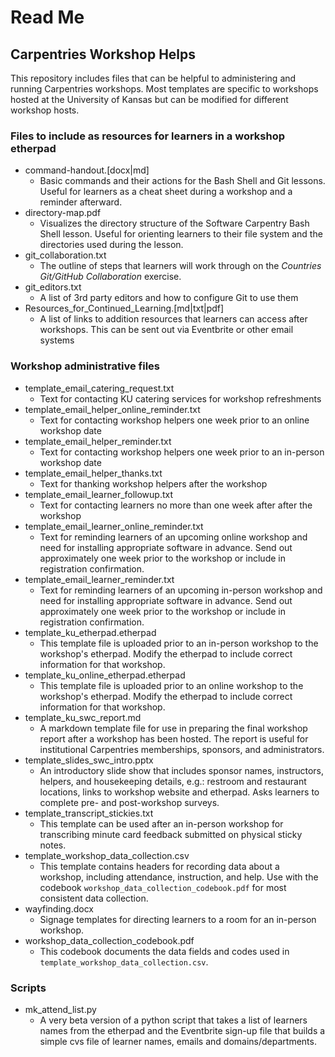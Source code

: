 # Read Me

## Carpentries Workshop Helps

This repository includes files that can be helpful to administering and running  Carpentries workshops. Most templates are specific to workshops hosted at the University of Kansas but can be modified for different workshop hosts.

### Files to include as resources for learners in a workshop etherpad
* command-handout.[docx|md]
	* Basic commands and their actions for the Bash Shell and Git lessons. Useful for learners as a cheat sheet during a workshop and a reminder afterward.
* directory-map.pdf
	* Visualizes the directory structure of the Software Carpentry Bash Shell lesson. Useful for orienting learners to their file system and the directories used during the lesson.
* git_collaboration.txt
    * The outline of steps that learners will work through on the *Countries Git/GitHub Collaboration* exercise.
* git_editors.txt
    * A list of 3rd party editors and how to configure Git to use them
* Resources_for_Continued_Learning.[md|txt|pdf]
    * A list of links to addition resources that learners can access after workshops. This can be sent out via Eventbrite or other email systems

### Workshop administrative files
* template_email_catering_request.txt
    * Text for contacting KU catering services for workshop refreshments
* template_email_helper_online_reminder.txt
	* Text for contacting workshop helpers one week prior to an online workshop date
* template_email_helper_reminder.txt
	* Text for contacting workshop helpers one week prior to an in-person workshop date
* template_email_helper_thanks.txt
	* Text for thanking workshop helpers after the workshop
* template_email_learner_followup.txt
	* Text for contacting learners no more than one week after after the workshop
* template_email_learner_online_reminder.txt
	* Text for reminding learners of an upcoming online workshop and need for installing appropriate software in advance. Send out approximately one week prior to the workshop or include in registration confirmation.
* template_email_learner_reminder.txt
	* Text for reminding learners of an upcoming in-person workshop and need for installing appropriate software in advance. Send out approximately one week prior to the workshop or include in registration confirmation.
* template_ku_etherpad.etherpad
    * This template file is uploaded prior to an in-person workshop to the workshop's etherpad. Modify the etherpad to include correct information for that workshop.
* template_ku_online_etherpad.etherpad
    * This template file is uploaded prior to an online workshop to the workshop's etherpad. Modify the etherpad to include correct information for that workshop.
* template_ku_swc_report.md
    * A markdown template file for use in preparing the final workshop report after a workshop has been hosted. The report is useful for institutional Carpentries memberships, sponsors, and administrators.
* template_slides_swc_intro.pptx
    * An introductory slide show that includes sponsor names, instructors, helpers, and housekeeping details, e.g.: restroom and restaurant locations, links to workshop website and etherpad. Asks learners to complete pre- and post-workshop surveys.
* template_transcript_stickies.txt
	* This template can be used after an in-person workshop for transcribing minute card feedback submitted on physical sticky notes.
* template_workshop_data_collection.csv
	* This template contains headers for recording data about a workshop, including attendance, instruction, and help. Use with the codebook `workshop_data_collection_codebook.pdf` for most consistent data collection.
* wayfinding.docx
	* Signage templates for directing learners to a room for an in-person workshop.
* workshop_data_collection_codebook.pdf
	* This codebook documents the data fields and codes used in `template_workshop_data_collection.csv`.
	
### Scripts

* mk_attend_list.py
    * A very beta version of a python script that takes a list of learners names from the etherpad and the Eventbrite sign-up file that builds a simple cvs file of learner names, emails and domains/departments.
